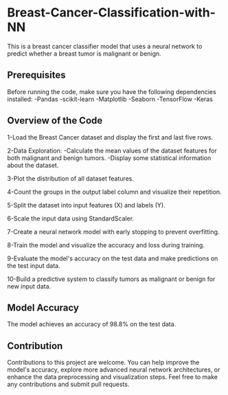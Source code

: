 # Breast-Cancer-Classification-with-NN
This is a breast cancer classifier model that uses a neural network to predict whether a breast tumor is malignant or benign. 

## Prerequisites
Before running the code, make sure you have the following dependencies installed:
-Pandas
-scikit-learn
-Matplotlib
-Seaborn
-TensorFlow
-Keras

## Overview of the Code
1-Load the Breast Cancer dataset and display the first and last five rows.

2-Data Exploration:
-Calculate the mean values of the dataset features for both malignant and benign tumors.
-Display some statistical information about the dataset.

3-Plot the distribution of all dataset features.

4-Count the groups in the output label column and visualize their repetition.

5-Split the dataset into input features (X) and labels (Y).

6-Scale the input data using StandardScaler.

7-Create a neural network model with early stopping to prevent overfitting.

8-Train the model and visualize the accuracy and loss during training.

9-Evaluate the model's accuracy on the test data and make predictions on the test input data.

10-Build a predictive system to classify tumors as malignant or benign for new input data.


## Model Accuracy
The model achieves an accuracy of 98.8% on the test data.


## Contribution
Contributions to this project are welcome. 
You can help improve the model's accuracy, explore more advanced neural network architectures, or enhance the data preprocessing and visualization steps.
Feel free to make any contributions and submit pull requests.


